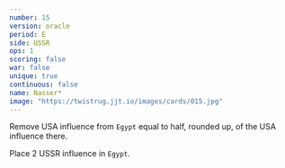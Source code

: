 ```yaml
---
number: 15
version: oracle
period: E
side: USSR
ops: 1
scoring: false
war: false
unique: true
continuous: false
name: Nasser*
image: "https://twistrug.jjt.io/images/cards/015.jpg"
---
```

Remove USA influence from `Egypt` equal to half, rounded up, of the USA influence there.

Place 2 USSR influence in `Egypt`.
